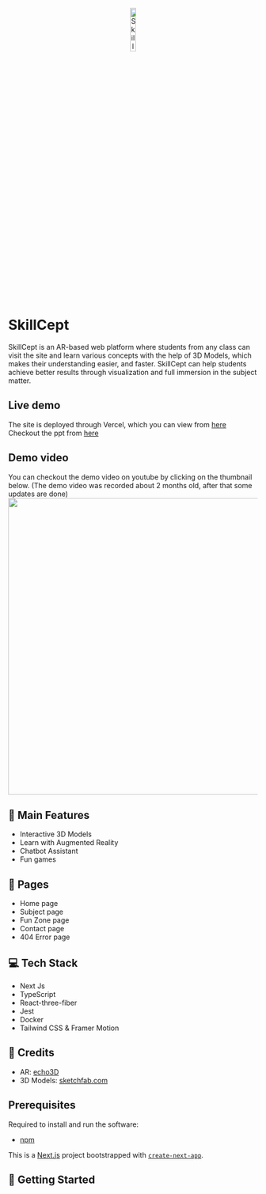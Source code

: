 <p align="center"><img src="https://user-images.githubusercontent.com/64153988/128828668-be9f8a1c-82b7-487c-b88f-0388f0fb9771.png" alt="SkillCept logo" width="15%" /></p>

# SkillCept

SkillCept is an AR-based web platform where students from any class can visit the site and learn various concepts with the help of 3D Models, which makes their understanding easier, and faster. SkillCept can help students achieve better results through visualization and full immersion in the subject matter.

## Live demo

The site is deployed through Vercel, which you can view from [here](http://skillcept.vercel.app)  
Checkout the ppt from [here](https://www.canva.com/design/DAEmcg4dBHE/y5uIyWIN_ZL2pybh9K-U8A/view?utm_content=DAEmcg4dBHE&utm_campaign=designshare&utm_medium=link&utm_source=sharebutton)

## Demo video

You can checkout the demo video on youtube by clicking on the thumbnail below. (The demo video was recorded about 2 months old, after that some updates are done)  
<a href="https://youtu.be/h8DWrPH7-p4">
<img src="https://user-images.githubusercontent.com/64153988/156825791-26718342-5a14-463b-8426-4fb8f46cdab4.png" width="600px">  
</a>

## 🚀 Main Features

- Interactive 3D Models
- Learn with Augmented Reality
- Chatbot Assistant
- Fun games

## 📃 Pages

- Home page
- Subject page
- Fun Zone page
- Contact page
- 404 Error page

## 💻 Tech Stack

- Next Js
- TypeScript
- React-three-fiber
- Jest
- Docker
- Tailwind CSS & Framer Motion

## 🤝 Credits

- AR: [echo3D](https://www.echo3d.co/)
- 3D Models: [sketchfab.com](https://sketchfab.com)

## Prerequisites

Required to install and run the software:

- [npm](https://www.npmjs.com/get-npm)

This is a [Next.js](https://nextjs.org/) project bootstrapped with [`create-next-app`](https://github.com/vercel/next.js/tree/canary/packages/create-next-app).

## 🌟 Getting Started
